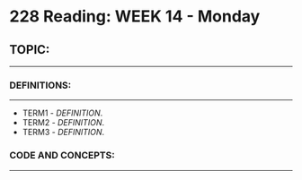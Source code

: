 # 228 Reading: **WEEK 14** - Monday

## **TOPIC:**
***
### **DEFINITIONS:**
***
* TERM1 - *DEFINITION*.
* TERM2 - *DEFINITION*.
* TERM3 - *DEFINITION*.
### **CODE AND CONCEPTS:**
***